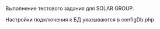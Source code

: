 Выполнение тестового задания для SOLAR GROUP.

Настройки подключения к БД указываются в configDb.php